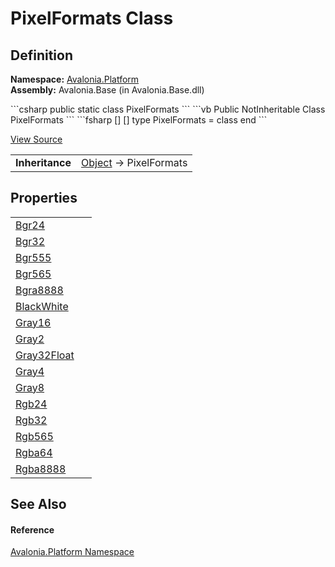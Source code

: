 # PixelFormats Class




## Definition
**Namespace:** <a href="N_Avalonia_Platform">Avalonia.Platform</a>  
**Assembly:** Avalonia.Base (in Avalonia.Base.dll)

<Tabs groupId="api-code-preview">
<TabItem value="csharp" label="C#">
```csharp
public static class PixelFormats
```
</TabItem>
<TabItem value="vb" label="VB">
```vb
Public NotInheritable Class PixelFormats
```
</TabItem>
<TabItem value="fsharp" label="F#">
```fsharp
[<AbstractClassAttribute>]
[<SealedAttribute>]
type PixelFormats = class end
```
</TabItem>
</Tabs>



<a href="https://github.com/AvaloniaUI/Avalonia/tree/master/src/Avalonia.Base/Platform/PixelFormat.cs" title="View the source code">View Source</a>

<table>
<tr><td><strong>Inheritance</strong></td><td><a href="https://learn.microsoft.com/dotnet/api/system.object" target="_blank" rel="noopener noreferrer">Object</a>  →  PixelFormats</td></tr>
</table>



## Properties
<table>
<tr>
<td><a href="P_Avalonia_Platform_PixelFormats_Bgr24">Bgr24</a></td>
<td> </td>
</tr>
<tr>
<td><a href="P_Avalonia_Platform_PixelFormats_Bgr32">Bgr32</a></td>
<td> </td>
</tr>
<tr>
<td><a href="P_Avalonia_Platform_PixelFormats_Bgr555">Bgr555</a></td>
<td> </td>
</tr>
<tr>
<td><a href="P_Avalonia_Platform_PixelFormats_Bgr565">Bgr565</a></td>
<td> </td>
</tr>
<tr>
<td><a href="P_Avalonia_Platform_PixelFormats_Bgra8888">Bgra8888</a></td>
<td> </td>
</tr>
<tr>
<td><a href="P_Avalonia_Platform_PixelFormats_BlackWhite">BlackWhite</a></td>
<td> </td>
</tr>
<tr>
<td><a href="P_Avalonia_Platform_PixelFormats_Gray16">Gray16</a></td>
<td> </td>
</tr>
<tr>
<td><a href="P_Avalonia_Platform_PixelFormats_Gray2">Gray2</a></td>
<td> </td>
</tr>
<tr>
<td><a href="P_Avalonia_Platform_PixelFormats_Gray32Float">Gray32Float</a></td>
<td> </td>
</tr>
<tr>
<td><a href="P_Avalonia_Platform_PixelFormats_Gray4">Gray4</a></td>
<td> </td>
</tr>
<tr>
<td><a href="P_Avalonia_Platform_PixelFormats_Gray8">Gray8</a></td>
<td> </td>
</tr>
<tr>
<td><a href="P_Avalonia_Platform_PixelFormats_Rgb24">Rgb24</a></td>
<td> </td>
</tr>
<tr>
<td><a href="P_Avalonia_Platform_PixelFormats_Rgb32">Rgb32</a></td>
<td> </td>
</tr>
<tr>
<td><a href="P_Avalonia_Platform_PixelFormats_Rgb565">Rgb565</a></td>
<td> </td>
</tr>
<tr>
<td><a href="P_Avalonia_Platform_PixelFormats_Rgba64">Rgba64</a></td>
<td> </td>
</tr>
<tr>
<td><a href="P_Avalonia_Platform_PixelFormats_Rgba8888">Rgba8888</a></td>
<td> </td>
</tr>
</table>

## See Also


#### Reference
<a href="N_Avalonia_Platform">Avalonia.Platform Namespace</a>  

